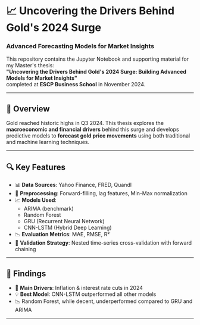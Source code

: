# 📈 Uncovering the Drivers Behind Gold's 2024 Surge
### Advanced Forecasting Models for Market Insights

This repository contains the Jupyter Notebook and supporting material for my Master's thesis:  
**"Uncovering the Drivers Behind Gold's 2024 Surge: Building Advanced Models for Market Insights"**  
completed at **ESCP Business School** in November 2024.

---

## 📌 Overview

Gold reached historic highs in Q3 2024. This thesis explores the **macroeconomic and financial drivers** behind this surge and develops predictive models to **forecast gold price movements** using both traditional and machine learning techniques.

---

## 🔍 Key Features

- 📊 **Data Sources**: Yahoo Finance, FRED, Quandl  
- 🔧 **Preprocessing**: Forward-filling, lag features, Min-Max normalization  
- 📈 **Models Used**:
  - ARIMA (benchmark)
  - Random Forest
  - GRU (Recurrent Neural Network)
  - CNN-LSTM (Hybrid Deep Learning)
- 📉 **Evaluation Metrics**: MAE, RMSE, R²
- 🔄 **Validation Strategy**: Nested time-series cross-validation with forward chaining

---

## 🧠 Findings

- 📌 **Main Drivers**: Inflation & interest rate cuts in 2024
- 💡 **Best Model**: CNN-LSTM outperformed all other models
- 📉 Random Forest, while decent, underperformed compared to GRU and ARIMA


---
